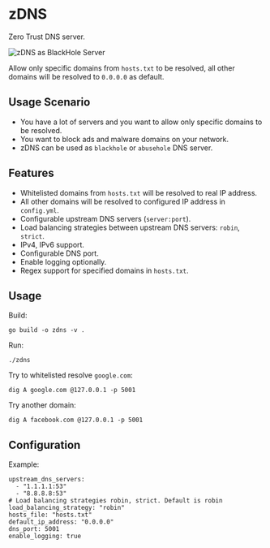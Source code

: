 # zDNS

Zero Trust DNS server.

![zDNS as BlackHole Server](./docs/zDNS_as_blackhole.gif)

Allow only specific domains from `hosts.txt` to be resolved, 
all other domains will be resolved to `0.0.0.0` as default.

## Usage Scenario

- You have a lot of servers and you want to allow only specific domains to be resolved.
- You want to block ads and malware domains on your network.
- zDNS can be used as `blackhole` or `abusehole` DNS server.

## Features

- Whitelisted domains from `hosts.txt` will be resolved to real IP address.
- All other domains will be resolved to configured IP address in `config.yml`.
- Configurable upstream DNS servers (`server:port`).
- Load balancing strategies between upstream DNS servers: `robin`, `strict`.
- IPv4, IPv6 support.
- Configurable DNS port.
- Enable logging optionally.
- Regex support for specified domains in `hosts.txt`.
<!-- - Detecting DNS queries type: `A`, `AAAA`, `CNAME`, `TXT`, `MX`, `NS`, `PTR`, `SRV`, `SOA`, `CAA`, `ANY`. -->


## Usage

Build:
```shell
go build -o zdns -v .
```

Run:
```shell
./zdns
```

Try to whitelisted resolve `google.com`:
```shell
dig A google.com @127.0.0.1 -p 5001
```

Try another domain:
```shell
dig A facebook.com @127.0.0.1 -p 5001
```

## Configuration

Example:
```shell
upstream_dns_servers:
  - "1.1.1.1:53"
  - "8.8.8.8:53"
# Load balancing strategies robin, strict. Default is robin
load_balancing_strategy: "robin"
hosts_file: "hosts.txt"
default_ip_address: "0.0.0.0"
dns_port: 5001
enable_logging: true

```
